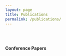 ```yaml
---
layout: page
title: Publications
permalink: /publications/
---
```


<script src="https://bibbase.org/show?bib=louislujing.github.io%2Fassets%2Ffiles%2Fmypubs.bib&jsonp=1&theme=default&filter=type:article"></script>

<br>
<br>

<strong>Conference Papers</strong>

<script src="https://bibbase.org/show?bib=louislujing.github.io%2Fassets%2Ffiles%2Fmypubs.bib&jsonp=1&theme=default&filter=type:inproceedings"></script>